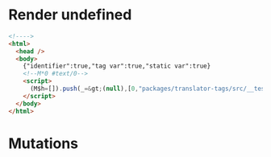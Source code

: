 # Render undefined
```html
<!---->
<html>
  <head />
  <body>
    {"identifier":true,"tag var":true,"static var":true}
    <!--M*0 #text/0-->
    <script>
      (M$h=[]).push(_=&gt;(null),[0,"packages/translator-tags/src/__tests__/fixtures/log-tag/template.marko_0",])
    </script>
  </body>
</html>
```

# Mutations
```

```